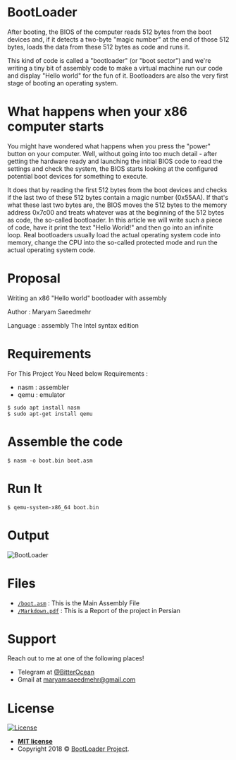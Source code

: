 # BootLoader

After booting, the BIOS of the computer reads 512 bytes from the boot devices and, if it detects a two-byte "magic number" at the end of those 512 bytes, loads the data from these 512 bytes as code and runs it.

This kind of code is called a "bootloader" (or "boot sector") and we're writing a tiny bit of assembly code to make a virtual machine run our code and display "Hello world" for the fun of it. Bootloaders are also the very first stage of booting an operating system.

# What happens when your x86 computer starts

You might have wondered what happens when you press the "power" button on your computer. Well, without going into too much detail - after getting the hardware ready and launching the initial BIOS code to read the settings and check the system, the BIOS starts looking at the configured potential boot devices for something to execute.

It does that by reading the first 512 bytes from the boot devices and checks if the last two of these 512 bytes contain a magic number (0x55AA). If that's what these last two bytes are, the BIOS moves the 512 bytes to the memory address 0x7c00 and treats whatever was at the beginning of the 512 bytes as code, the so-called bootloader. In this article we will write such a piece of code, have it print the text "Hello World!" and then go into an infinite loop.
Real bootloaders usually load the actual operating system code into memory, change the CPU into the so-called protected mode and run the actual operating system code.

# Proposal
Writing an x86 "Hello world" bootloader with assembly

Author : Maryam Saeedmehr

Language : assembly The Intel syntax edition


# **Requirements**

For This Project You Need below Requirements :
- nasm : assembler
- qemu : emulator

```shell
$ sudo apt install nasm
$ ‫‪sudo‬‬ ‫‪apt-get‬‬ ‫‪install‬‬ ‫‪qemu‬‬
```

# **Assemble the code**

```shell
$ nasm -o boot.bin boot.asm
```

# **Run It**

```shell
$ qemu-system-x86_64 boot.bin
```


# **Output**


![BootLoader](https://user-images.githubusercontent.com/49061503/67097242-90ff9b80-f1c6-11e9-9105-996d0cf24481.gif)



# **Files**

- <a href="https://github.com/MaryamSaeedmehr/BootLoader/blob/master/boot.asm">`/boot.asm`</a> : This is the Main Assembly File
- <a href="https://github.com/MaryamSaeedmehr/BootLoader/blob/master/Markdown.pdf">`/Markdown.pdf`</a> : This is a Report of the project in Persian



# **Support**

Reach out to me at one of the following places!

- Telegram at <a href="https://t.me/BitterOcean" target="_blank">@BitterOcean</a>
- Gmail at <a href="mailto:maryamsaeedmehr@gmail.com" target="_blank">maryamsaeedmehr@gmail.com</a>


# **License**

[![License](https://img.shields.io/:license-mit-blue.svg?style=flat-square)](http://badges.mit-license.org)


- **[MIT license](http://opensource.org/licenses/mit-license.php)**
- Copyright 2018 © <a href="https://github.com/MaryamSaeedmehr/BootLoader/blob/master/LICENSE">BootLoader Project</a>.


